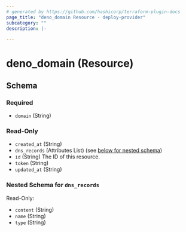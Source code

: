 ```yaml
---
# generated by https://github.com/hashicorp/terraform-plugin-docs
page_title: "deno_domain Resource - deploy-provider"
subcategory: ""
description: |-
  
---
```


# deno_domain (Resource)





<!-- schema generated by tfplugindocs -->
## Schema

### Required

- `domain` (String)

### Read-Only

- `created_at` (String)
- `dns_records` (Attributes List) (see [below for nested schema](#nestedatt--dns_records))
- `id` (String) The ID of this resource.
- `token` (String)
- `updated_at` (String)

<a id="nestedatt--dns_records"></a>
### Nested Schema for `dns_records`

Read-Only:

- `content` (String)
- `name` (String)
- `type` (String)
